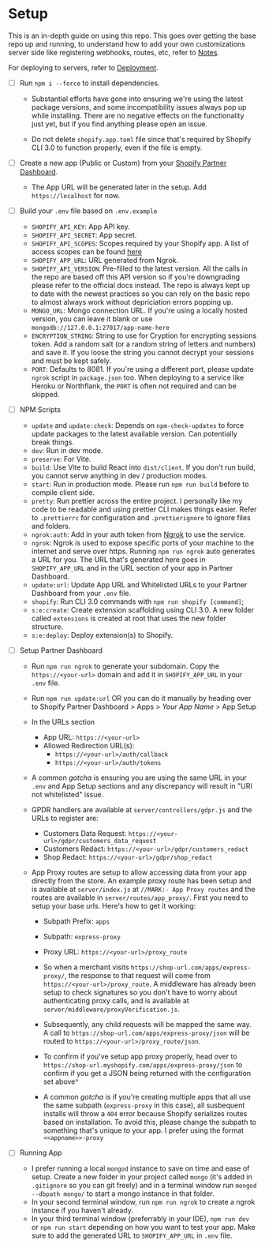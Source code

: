 # Setup

This is an in-depth guide on using this repo. This goes over getting the base repo up and running, to understand how to add your own customizations server side like registering webhooks, routes, etc, refer to [Notes](./NOTES.md).

For deploying to servers, refer to [Deployment](./docs/Deployment.md).

- [ ] Run `npm i --force` to install dependencies.

  - Substantial efforts have gone into ensuring we're using the latest package versions, and some incompatibility issues always pop up while installing. There are no negative effects on the functionality just yet, but if you find anything please open an issue.

  - Do not delete `shopify.app.toml` file since that's required by Shopify CLI 3.0 to function properly, even if the file is empty.

- [ ] Create a new app (Public or Custom) from your [Shopify Partner Dashboard](https://partners.shopify.com).

  - The App URL will be generated later in the setup. Add `https://localhost` for now.

- [ ] Build your `.env` file based on `.env.example`

  - `SHOPIFY_API_KEY`: App API key.
  - `SHOPIFY_API_SECRET`: App secret.
  - `SHOPIFY_API_SCOPES`: Scopes required by your Shopify app. A list of access scopes can be found [here](https://shopify.dev/api/usage/access-scopes)
  - `SHOPIFY_APP_URL`: URL generated from Ngrok.
  - `SHOPIFY_API_VERSION`: Pre-filled to the latest version. All the calls in the repo are based off this API version so if you're downgrading please refer to the official docs instead. The repo is always kept up to date with the newest practices so you can rely on the basic repo to almost always work without depriciation errors popping up.
  - `MONGO_URL`: Mongo connection URL. If you're using a locally hosted version, you can leave it blank or use `mongodb://127.0.0.1:27017/app-name-here`
  - `ENCRYPTION_STRING`: String to use for Cryption for encrypting sessions token. Add a random salt (or a random string of letters and numbers) and save it. If you loose the string you cannot decrypt your sessions and must be kept safely.
  - `PORT`: Defaults to 8081. If you're using a different port, please update `ngrok` script in `package.json` too. When deploying to a service like Heroku or Northflank, the `PORT` is often not required and can be skipped.

- [ ] NPM Scripts

  - `update` and `update:check`: Depends on `npm-check-updates` to force update packages to the latest available version. Can potentially break things.
  - `dev`: Run in dev mode.
  - `preserve`: For Vite.
  - `build`: Use Vite to build React into `dist/client`. If you don't run build, you cannot serve anything in dev / production modes.
  - `start`: Run in production mode. Please run `npm run build` before to compile client side.
  - `pretty`: Run prettier across the entire project. I personally like my code to be readable and using prettier CLI makes things easier. Refer to `.prettierrc` for configuration and `.prettierignore` to ignore files and folders.
  - `ngrok:auth`: Add in your auth token from [Ngrok](https://ngrok.com) to use the service.
  - `ngrok`: Ngrok is used to expose specific ports of your machine to the internet and serve over https. Running `npm run ngrok` auto generates a URL for you. The URL that's generated here goes in `SHOPIFY_APP_URL` and in the URL section of your app in Partner Dashboard.
  - `update:url`: Update App URL and Whitelisted URLs to your Partner Dashboard from your `.env` file.
  - `shopify`: Run CLI 3.0 commands with `npm run shopify [command]`;
  - `s:e:create`: Create extension scaffolding using CLI 3.0. A new folder called `extensions` is created at root that uses the new folder structure.
  - `s:e:deploy`: Deploy extension(s) to Shopify.

- [ ] Setup Partner Dashboard

  - Run `npm run ngrok` to generate your subdomain. Copy the `https://<your-url>` domain and add it in `SHOPIFY_APP_URL` in your `.env` file.
  - Run `npm run update:url` OR you can do it manually by heading over to Shopify Partner Dashboard > Apps > _Your App Name_ > App Setup
  - In the URLs section
    - App URL: `https://<your-url>`
    - Allowed Redirection URL(s):
      - `https://<your-url>/auth/callback`
      - `https://<your-url>/auth/tokens`
  - A common _gotcha_ is ensuring you are using the same URL in your `.env` and App Setup sections and any discrepancy will result in "URI not whitelisted" issue.
  - GPDR handlers are available at `server/controllers/gdpr.js` and the URLs to register are:
    - Customers Data Request: `https://<your-url>/gdpr/customers_data_request`
    - Customers Redact: `https://<your-url>/gdpr/customers_redact`
    - Shop Redact: `https://<your-url>/gdpr/shop_redact`
  - App Proxy routes are setup to allow accessing data from your app directly from the store. An example proxy route has been setup and is available at `server/index.js` at `//MARK:- App Proxy routes` and the routes are available in `server/routes/app_proxy/`. First you need to setup your base urls. Here's how to get it working:

    - Subpath Prefix: `apps`
    - Subpath: `express-proxy`
    - Proxy URL: `https://<your-url>/proxy_route`

    - So when a merchant visits `https://shop-url.com/apps/express-proxy/`, the response to that request will come from `https://<your-url>/proxy_route`. A middleware has already been setup to check signatures so you don't have to worry about authenticating proxy calls, and is available at `server/middleware/proxyVerification.js`.
    - Subsequently, any child requests will be mapped the same way. A call to `https://shop-url.com/apps/express-proxy/json` will be routed to `https://<your-url>/proxy_route/json`.
    - To confirm if you've setup app proxy properly, head over to `https://shop-url.myshopify.com/apps/express-proxy/json` to confirm if you get a JSON being returned with the configuration set above^
    - A common _gotcha_ is if you're creating multiple apps that all use the same subpath (`express-proxy` in this case), all susbequent installs will throw a `404` error because Shopify serializes routes based on installation. To avoid this, please change the subpath to something that's unique to your app. I prefer using the format `<<appname>>-proxy`

- [ ] Running App
  - I prefer running a local `mongod` instance to save on time and ease of setup. Create a new folder in your project called `mongo` (it's added in `.gitignore` so you can git freely) and in a terminal window run `mongod --dbpath mongo/` to start a mongo instance in that folder.
  - In your second terminal window, run `npm run ngrok` to create a ngrok instance if you haven't already.
  - In your third terminal window (preferrably in your IDE), `npm run dev` or `npm run start` depending on how you want to test your app. Make sure to add the generated URL to `SHOPIFY_APP_URL` in `.env` file.

